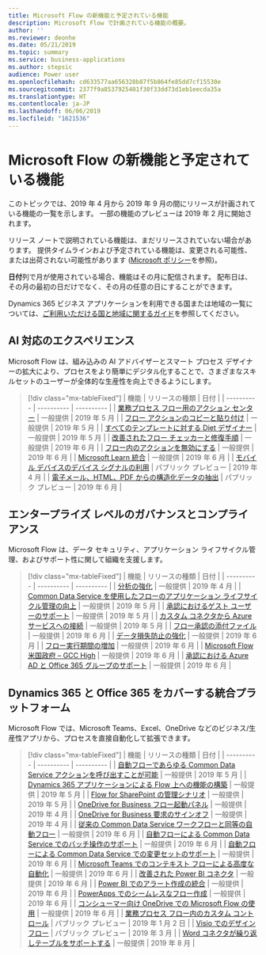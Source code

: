 ```yaml
---
title: Microsoft Flow の新機能と予定されている機能
description: Microsoft Flow で計画されている機能の概要。
author: ''
ms.reviewer: deonhe
ms.date: 05/21/2019
ms.topic: summary
ms.service: business-applications
ms.author: stepsic
audience: Power user
ms.openlocfilehash: cd633577aa656328b87f5b864fe85dd7cf15530e
ms.sourcegitcommit: 2377f9a8537925401f30f33dd73d1eb1eecda35a
ms.translationtype: HT
ms.contentlocale: ja-JP
ms.lasthandoff: 06/06/2019
ms.locfileid: "1621536"
---
```

# <a name="whats-new-and-planned-for-microsoft-flow"></a>Microsoft Flow の新機能と予定されている機能

このトピックでは、2019 年 4 月から 2019 年 9 月の間にリリースが計画されている機能の一覧を示します。 一部の機能のプレビューは 2019 年 2 月に開始されます。

リリース ノートで説明されている機能は、まだリリースされていない場合があります。 提供タイムラインおよび予定されている機能は、変更される可能性、または出荷されない可能性があります ([Microsoft ポリシー](https://go.microsoft.com/fwlink/p/?linkid=2007332)を参照)。

**日付**列で月が使用されている場合、機能はその月に配信されます。 配布日は、その月の最初の日だけでなく、その月の任意の日にすることができます。

Dynamics 365 ビジネス アプリケーションを利用できる国または地域の一覧については、[ご利用いただける国と地域に関するガイド](https://aka.ms/dynamics_365_international_availability_deck)を参照してください。


## <a name="ai-enabled-experiences"></a>AI 対応のエクスペリエンス

Microsoft Flow は、組み込みの AI アドバイザーとスマート プロセス デザイナーの拡大により、プロセスをより簡単にデジタル化することで、さまざまなスキルセットのユーザーが全体的な生産性を向上できるようにします。

> [!div class="mx-tableFixed"]
> | 機能    | リリースの種類    |  日付 |
> | ---------- | ---------- | ---------- |
> | [業務プロセス フロー用のアクション センター](action-center-business-process-flows.md) | 一般提供 |  2019 年 5 月  |
> | [フロー アクションのコピーと貼り付け](copy-paste-actions.md) | 一般提供 |  2019 年 5 月  |
> | [すべてのテンプレートに対する Diet デザイナー](diet-designer-all-templates.md) | 一般提供 |  2019 年 5 月  |
> | [改善されたフロー チェッカーと修復手順](improved-checker-remediation-steps.md) | 一般提供 |  2019 年 6 月  |
> | [フロー内のアクションを無効にする](deactivate-actions-flows.md) | 一般提供 |  2019 年 6 月  |
> | [Microsoft Learn 統合](learn-integration.md) | 一般提供 |  2019 年 6 月  |
> | [モバイル デバイスのデバイス シグナルの利用](leverage-device-signals-mobile-devices.md) | パブリック プレビュー |  2019 年 4 月  |
> | [電子メール、HTML、PDF からの構造化データの抽出](extract-structured-data-emails-html-pdf.md) | パブリック プレビュー |  2019 年 6 月  |

## <a name="enterprise-grade-governance-and-compliance"></a>エンタープライズ レベルのガバナンスとコンプライアンス

Microsoft Flow は、データ セキュリティ、アプリケーション ライフサイクル管理、およびサポート性に関して組織を支援します。

> [!div class="mx-tableFixed"]
> | 機能    | リリースの種類    |  日付 |
> | ---------- | ---------- | ---------- |
> | [分析の強化](analytics-enhancements.md) | 一般提供 |  2019 年 4 月  |
> | [Common Data Service を使用したフローのアプリケーション ライフサイクル管理の向上](general-availability-solution-capabilities.md) | 一般提供 |  2019 年 5 月  |
> | [承認におけるゲスト ユーザーのサポート](support-guest-users-approvals.md) | 一般提供 |  2019 年 5 月  |
> | [カスタム コネクタから Azure サービスへの接続](connect-azure-services-custom-connectors.md) | 一般提供 |  2019 年 5 月  |
> | [フロー承認の添付ファイル](attachments-approvals.md) | 一般提供 |  2019 年 6 月  |
> | [データ損失防止の強化](data-loss-prevention-enhancements.md) | 一般提供 |  2019 年 6 月  |
> | [フロー実行期間の増加](increased-run-duration.md) | 一般提供 |  2019 年 6 月  |
> | [Microsoft Flow 米国政府 – GCC High](us-government-–-gcc-high.md) | 一般提供 |  2019 年 6 月  |
> | [承認における Azure AD と Office 365 グループのサポート](support-azure-ad-office-365-groups-approvals.md) | 一般提供 |  2019 年 6 月  |

## <a name="unified-platform-across-dynamics-365-and-office-365"></a>Dynamics 365 と Office 365 をカバーする統合プラットフォーム

Microsoft Flow では、Microsoft Teams、Excel、OneDrive などのビジネス/生産性アプリから、プロセスを直接自動化して拡張できます。

> [!div class="mx-tableFixed"]
> | 機能    | リリースの種類    |  日付 |
> | ---------- | ---------- | ---------- |
> | [自動フローであらゆる Common Data Service アクションを呼び出すことが可能](automated-flows-call-common-data-service-action.md) | 一般提供 |  2019 年 5 月  |
> | [Dynamics 365 アプリケーションによる Flow 上への機能の構築](dynamics-365-applications-building-features.md) | 一般提供 |  2019 年 5 月  |
> | [Flow for SharePoint の管理シナリオ](sharepoint-admin-scenarios.md) | 一般提供 |  2019 年 5 月  |
> | [OneDrive for Business フロー起動パネル](onedrive-business-launch-panel.md) | 一般提供 |  2019 年 4 月  |
> | [OneDrive for Business 要求のサインオフ](onedrive-business-request-sign-off.md) | 一般提供 |  2019 年 4 月  |
> | [従来の Common Data Service ワークフローと同等の自動フロー](automated-parity-classic-common-data-service-workflows.md) | 一般提供 |  2019 年 6 月  |
> | [自動フローによる Common Data Service でのバッチ操作のサポート](automated-flows-support-batch-operations-common-data-service.md) | 一般提供 |  2019 年 6 月  |
> | [自動フローによる Common Data Service での変更セットのサポート](automated-flows-support-change-sets-common-data-service.md) | 一般提供 |  2019 年 6 月  |
> | [Microsoft Teams でのコンテキスト フローによる高度な自動化](contextual-flows-power-automation-teams.md) | 一般提供 |  2019 年 6 月  |
> | [改善された Power BI コネクタ](improved-power-bi-connector.md) | 一般提供 |  2019 年 6 月  |
> | [Power BI でのアラート作成の統合](integrated-alert-creation-power-bi.md) | 一般提供 |  2019 年 6 月  |
> | [PowerApps でのシームレスなフロー作成](seamless-creation.md) | 一般提供 |  2019 年 6 月  |
> | [コンシューマー向け OneDrive での Microsoft Flow の使用](use-onedrive-consumers.md) | 一般提供 |  2019 年 6 月  |
> | [業務プロセス フロー内のカスタム コントロール](custom-controls-business-process-flows.md) | パブリック プレビュー |  2019 年 1 月 2 日  |
> | [Visio でのデザイン フロー](design-flows-visio.md) | パブリック プレビュー |  2019 年 3 月  |
> | [Word コネクタが繰り返しテーブルをサポートする](word-connector-supports-repeating-tables.md) | 一般提供 |  2019 年 8 月  |
